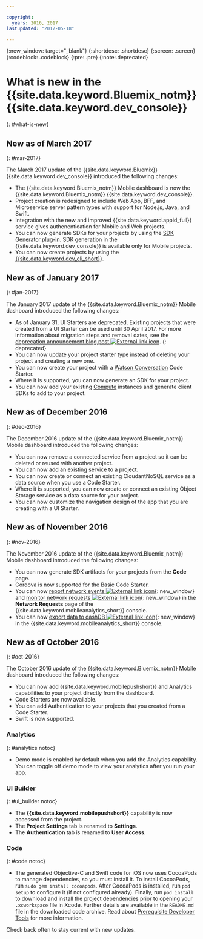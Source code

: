 ```yaml
---

copyright:
  years: 2016, 2017
lastupdated: "2017-05-18"

---
```

{:new_window: target="_blank"}
{:shortdesc: .shortdesc}
{:screen: .screen}
{:codeblock: .codeblock}
{:pre: .pre}
{:note:.deprecated}

# What is new in the {{site.data.keyword.Bluemix_notm}} {{site.data.keyword.dev_console}}
{: #what-is-new}


## New as of March 2017
{: #mar-2017}

The March 2017 update of the {{site.data.keyword.Bluemix}} {{site.data.keyword.dev_console}} introduced the following changes:

   * The {{site.data.keyword.Bluemix_notm}} Mobile dashboard is now the {{site.data.keyword.Bluemix_notm}} {{site.data.keyword.dev_console}}.
   * Project creation is redesigned to include Web App, BFF, and Microservice server pattern types with support for Node.js, Java, and Swift.
   * Integration with the new and improved {{site.data.keyword.appid_full}} service gives authenentication for Mobile and Web projects.
   * You can now generate SDKs for your projects by using the [SDK Generator plug-in](sdk_cli.html). SDK generation in the {{site.data.keyword.dev_console}} is available only for Mobile projects.
   * You can now create projects by using the [{{site.data.keyword.dev_cli_short}}](dev_cli.html).


## New as of January 2017
{: #jan-2017}

The January 2017 update of the {{site.data.keyword.Bluemix_notm}} Mobile dashboard introduced the following changes:

   * As of January 31, UI Starters are deprecated. Existing projects that were created from a UI Starter can be used until 30 April 2017. For more information about migration steps and removal dates, see the [deprecation announcement blog post ![External link icon](../icons/launch-glyph.svg "External link icon")](https://www.ibm.com/blogs/bluemix/2017/01/bluemix-mobile-dashboard-update/).
{: deprecated}
   * You can now update your project starter type instead of deleting your project and creating a new one.
   * You can now create your project with a [Watson Conversation](tutorial_conversation.html) Code Starter.
   * Where it is supported, you can now generate an SDK for your project.
   * You can now add your existing [Compute](sdk_compute.html) instances and generate client SDKs to add to your project.


## New as of December 2016
{: #dec-2016}

The December 2016 update of the {{site.data.keyword.Bluemix_notm}} Mobile dashboard introduced the following changes:

   * You can now remove a connected service from a project so it can be deleted or reused with another project. 
   * You can now add an existing service to a project.
   * You can now create or connect an existing CloudantNoSQL service as a data source when you use a Code Starter.
   * Where it is supported, you can now create or connect an existing Object Storage service as a data source for your project.
   * You can now customize the navigation design of the app that you are creating with a UI Starter. 
   

## New as of November 2016
{: #nov-2016}

The November 2016 update of the {{site.data.keyword.Bluemix_notm}} Mobile dashboard introduced the following changes:

   * You can now generate SDK artifacts for your projects from the **Code** page.
   * Cordova is now supported for the Basic Code Starter.
   * You can now [report network events ![External link icon](../icons/launch-glyph.svg "External link icon")](/docs/services/mobileanalytics/sdk.html#network-requests){: new_window} and [monitor network requests ![External link icon](../icons/launch-glyph.svg "External link icon")](/docs/services/mobileanalytics/app-monitoring.html#monitor-network-requests){: new_window} in the **Network Requests** page of the {{site.data.keyword.mobileanalytics_short}} console.
   * You can now [export data to dashDB ![External link icon](../icons/launch-glyph.svg "External link icon")](/docs/services/mobileanalytics/app-monitoring.html#dashdb){: new_window} in the {{site.data.keyword.mobileanalytics_short}} console.


## New as of October 2016
{: #oct-2016}

The October 2016 update of the {{site.data.keyword.Bluemix_notm}} Mobile dashboard introduced the following changes:

   * You can now add {{site.data.keyword.mobilepushshort}} and Analytics capabilities to your project directly from the dashboard.
   * Code Starters are now available.
   * You can add Authentication to your projects that you created from a Code Starter.
   * Swift is now supported.


### Analytics
{: #analytics notoc}

   * Demo mode is enabled by default when you add the Analytics capability. You can toggle off demo mode to view your analytics after you run your app.


### UI Builder
{: #ui_builder notoc}

   * The **{{site.data.keyword.mobilepushshort}}** capability is now accessed from the project.
   * The **Project Settings** tab is renamed to **Settings**.
   * The **Authentication** tab is renamed to **User Access**.


### Code
{: #code notoc}

   * The generated Objective-C and Swift code for iOS now uses CocoaPods to manage dependencies, so you must install it. To install CocoaPods, run `sudo gem install cocoapods`. After CocoaPods is installed, run `pod setup` to configure it (if not configured already). Finally, run `pod install` to download and install the project dependencies prior to opening your `.xcworkspace` file in Xcode. Further details are available in the `README.md` file in the downloaded code archive. Read about [Prerequisite Developer Tools](get_code.html#prereq-dev-tools) for more information.

Check back often to stay current with new updates.
